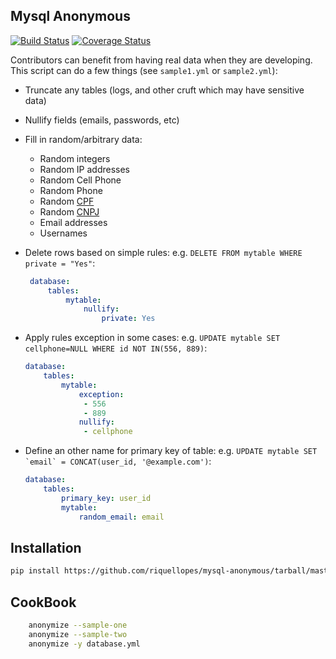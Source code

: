 ## Mysql Anonymous

[![Build Status](https://travis-ci.org/riquellopes/mysql-anonymous.svg?branch=master)](https://travis-ci.org/riquellopes/mysql-anonymous)
[![Coverage Status](https://coveralls.io/repos/github/riquellopes/mysql-anonymous/badge.svg?branch=master)](https://coveralls.io/github/riquellopes/mysql-anonymous?branch=master)

Contributors can benefit from having real data when they are
developing.  This script can do a few things (see `sample1.yml` or `sample2.yml`):

* Truncate any tables (logs, and other cruft which may have sensitive data)
* Nullify fields (emails, passwords, etc)
* Fill in random/arbitrary data:
    * Random integers
    * Random IP addresses
    * Random Cell Phone
    * Random Phone
    * Random [CPF](https://pt.wikipedia.org/wiki/Cadastro_de_pessoas_f%C3%ADsicas)
    * Random [CNPJ](https://pt.wikipedia.org/wiki/Cadastro_Nacional_da_Pessoa_Jur%C3%ADdica)
    * Email addresses
    * Usernames
* Delete rows based on simple rules:  e.g.
  ``DELETE FROM mytable WHERE private = "Yes"``:

   ```yml
    database:
        tables:
            mytable:
                nullify:
                    private: Yes
    ```

* Apply rules exception in some cases: e.g.
  ``UPDATE mytable SET cellphone=NULL WHERE id NOT IN(556, 889)``:

  ```yml
  database:
      tables:
          mytable:
              exception:
               - 556
               - 889
              nullify:
               - cellphone
  ```

* Define an other name for primary key of table: e.g.
  ``UPDATE mytable SET `email` = CONCAT(user_id, '@example.com')``:

  ```yml
  database:
      tables:
          primary_key: user_id
          mytable:
              random_email: email
  ```

Installation
------------
```sh
pip install https://github.com/riquellopes/mysql-anonymous/tarball/master
```
CookBook
--------
```sh
    anonymize --sample-one
    anonymize --sample-two
    anonymize -y database.yml
```
